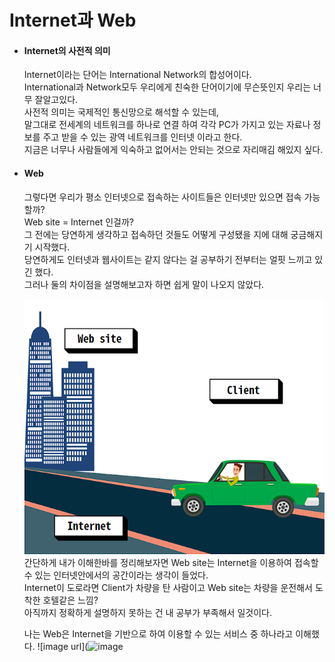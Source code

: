 # Internet과 Web
  
 * #### Internet의 사전적 의미

    Internet이라는 단어는 International Network의 합성어이다.  
    International과 Network모두 우리에게 친숙한 단어이기에 무슨뜻인지 우리는 너무 잘알고있다.  
    사전적 의미는 국제적인 통신망으로 해석할 수 있는데,  
    말그대로 전세계의 네트워크를 하나로 연결 하여 각각 PC가 가지고 있는 자료나 정보를 주고 받을 수 있는 광역 네트워크를 인터넷 이라고 한다.  
    지금은 너무나 사람들에게 익숙하고 없어서는 안되는 것으로 자리매김 해있지 싶다.  
 
 * #### Web
      
    그렇다면 우리가 평소 인터넷으로 접속하는 사이트들은 인터넷만 있으면 접속 가능할까?  
    Web site = Internet 인걸까?  
    그 전에는 당연하게 생각하고 접속하던 것들도 어떻게 구성됐을 지에 대해 궁금해지기 시작했다.  
    당연하게도 인터넷과 웹사이트는 같지 않다는 걸 공부하기 전부터는 얼핏 느끼고 있긴 했다.  
    그러나 둘의 차이점을 설명해보고자 하면 쉽게 말이 나오지 않았다.  
      
    ![image url](https://github.com/12OneTwo12/TIL/blob/main/Basic/wkwkr1.png?raw=true)    
    간단하게 내가 이해한바를 정리해보자면 Web site는 Internet을 이용하여 접속할 수 있는 인터넷안에서의 공간이라는 생각이 들었다.  
    Internet이 도로라면 Client가 차량을 탄 사람이고 Web site는 차량을 운전해서 도착한 호텔같은 느낌?  
    아직까지 정확하게 설명하지 못하는 건 내 공부가 부족해서 일것이다.  
      
    나는 Web은 Internet을 기반으로 하여 이용할 수 있는 서비스 중 하나라고 이해했다.
    ![image url](![image](https://user-images.githubusercontent.com/105261146/178267398-35c3efbb-d17b-4663-b8fc-7cc23f976284.png)  
